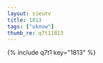 ```yaml
--- 
layout: sieutv
title: 1813
tags: ["uknow"]
thumb_re: q7t11813
---
```

{% include q7t1 key="1813" %} 
